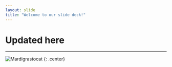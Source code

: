 ```yaml
---
layout: slide
title: "Welcome to our slide deck!"
---
```

# Updated here
---

![Mardigrastocat](https://octodex.github.com/images/Mardigrastocat.png)
{: .center}
